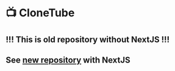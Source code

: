 
# 📺 CloneTube
## !!! This is old repository **without NextJS** !!!

## See [new repository](https://github.com/KirillGoryakin/CloneTube-nextjs) with **NextJS**